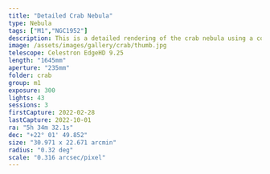 ```yaml
---
title: "Detailed Crab Nebula"
type: Nebula
tags: ["M1","NGC1952"]
description: This is a detailed rendering of the crab nebula using a combination of broadband and SHO filters.
image: /assets/images/gallery/crab/thumb.jpg
telescope: Celestron EdgeHD 9.25
length: "1645mm"
aperture: "235mm"
folder: crab
group: m1
exposure: 300
lights: 43
sessions: 3
firstCapture: 2022-02-28 
lastCapture: 2022-10-01
ra: "5h 34m 32.1s"
dec: "+22° 01' 49.852"
size: "30.971 x 22.671 arcmin"
radius: "0.32 deg"
scale: "0.316 arcsec/pixel"
---
```

